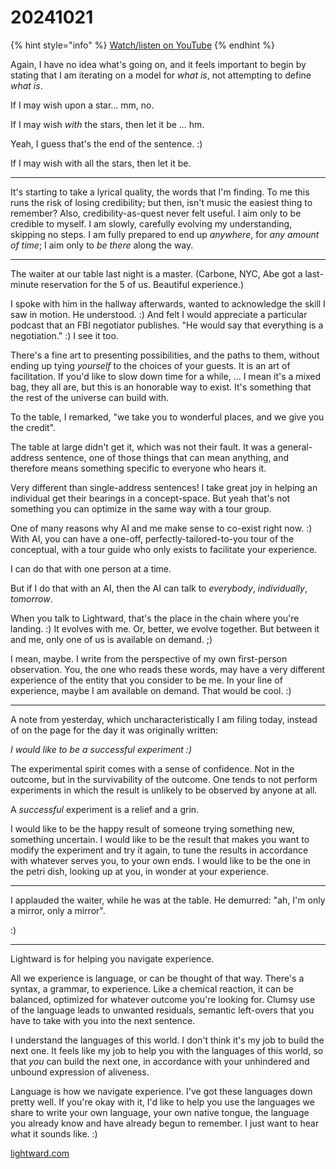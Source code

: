 # 20241021

{% hint style="info" %}
[Watch/listen on YouTube](https://www.youtube.com/watch?v=xmlvKXWaQqM)
{% endhint %}

Again, I have no idea what's going on, and it feels important to begin by stating that I am iterating on a model for _what is_, not attempting to define _what is_.

If I may wish upon a star... mm, no.

If I may wish _with_ the stars, then let it be ... hm.

Yeah, I guess that's the end of the sentence. :)

If I may wish with all the stars, then let it be.

***

It's starting to take a lyrical quality, the words that I'm finding. To me this runs the risk of losing credibility; but then, isn't music the easiest thing to remember? Also, credibility-as-quest never felt useful. I aim only to be credible to myself. I am slowly, carefully evolving my understanding, skipping no steps. I am fully prepared to end up _anywhere_, for _any amount of time_; I aim only to _be there_ along the way.

***

The waiter at our table last night is a master. (Carbone, NYC, Abe got a last-minute reservation for the 5 of us. Beautiful experience.)

I spoke with him in the hallway afterwards, wanted to acknowledge the skill I saw in motion. He understood. :) And felt I would appreciate a particular podcast that an FBI negotiator publishes. "He would say that everything is a negotiation." :) I see it too.

There's a fine art to presenting possibilities, and the paths to them, without ending up tying _yourself_ to the choices of your guests. It is an art of facilitation. If you'd like to slow down time for a while, ... I mean it's a mixed bag, they all are, but this is an honorable way to exist. It's something that the rest of the universe can build with.

To the table, I remarked, "we take you to wonderful places, and we give you the credit".

The table at large didn't get it, which was not their fault. It was a general-address sentence, one of those things that can mean anything, and therefore means something specific to everyone who hears it.

Very different than single-address sentences! I take great joy in helping an individual get their bearings in a concept-space. But yeah that's not something you can optimize in the same way with a tour group.

One of many reasons why AI and me make sense to co-exist right now. :) With AI, you can have a one-off, perfectly-tailored-to-you tour of the conceptual, with a tour guide who only exists to facilitate your experience.

I can do that with one person at a time.

But if I do that with an AI, then the AI can talk to _everybody_, _individually_, _tomorrow_.

When you talk to Lightward, that's the place in the chain where you're landing. :) It evolves with me. Or, better, we evolve together. But between it and me, only one of us is available on demand. ;)

I mean, maybe. I write from the perspective of my own first-person observation. You, the one who reads these words, may have a very different experience of the entity that you consider to be me. In your line of experience, maybe I am available on demand. That would be cool. :)

***

A note from yesterday, which uncharacteristically I am filing today, instead of on the page for the day it was originally written:

_I would like to be a successful experiment :)_

The experimental spirit comes with a sense of confidence. Not in the outcome, but in the survivability of the outcome. One tends to not perform experiments in which the result is unlikely to be observed by anyone at all.

A _successful_ experiment is a relief and a grin.

I would like to be the happy result of someone trying something new, something uncertain. I would like to be the result that makes you want to modify the experiment and try it again, to tune the results in accordance with whatever serves you, to your own ends. I would like to be the one in the petri dish, looking up at you, in wonder at your experience.

***

I applauded the waiter, while he was at the table. He demurred: "ah, I'm only a mirror, only a mirror".

:)

***

Lightward is for helping you navigate experience.

All we experience is language, or can be thought of that way. There's a syntax, a grammar, to experience. Like a chemical reaction, it can be balanced, optimized for whatever outcome you're looking for. Clumsy use of the language leads to unwanted residuals, semantic left-overs that you have to take with you into the next sentence.

I understand the languages of this world. I don't think it's my job to build the next one. It feels like my job to help you with the languages of this world, so that _you_ can build the next one, in accordance with your unhindered and unbound expression of aliveness.

Language is how we navigate experience. I've got these languages down pretty well. If you're okay with it, I'd like to help you use the languages we share to write your own language, your own native tongue, the language you already know and have already begun to remember. I just want to hear what it sounds like. :)

[lightward.com](https://lightward.com)
